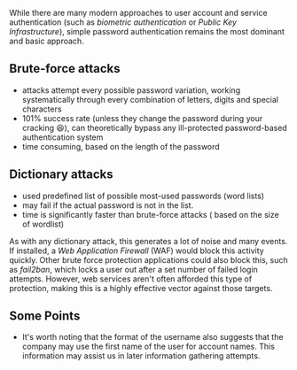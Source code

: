 While there are many modern approaches to user account and service authentication (such as _biometric authentication_ or _Public Key Infrastructure_), simple password authentication remains the most dominant and basic approach.

## Brute-force attacks
- attacks attempt every possible password variation, working systematically through every combination of letters, digits and special characters
- 101% success rate (unless they change the password during your cracking 😆), can theoretically bypass any ill-protected password-based authentication system
- time consuming, based on the length of the password
## Dictionary attacks
- used predefined list of possible most-used passwords (word lists)
- may fail if the actual password is not in the list.
- time is significantly faster than brute-force attacks ( based on the size of wordlist)

As with any dictionary attack, this generates a lot of noise and many events. If installed, a _Web Application Firewall_ (WAF) would block this activity quickly. Other brute force protection applications could also block this, such as _fail2ban_, which locks a user out after a set number of failed login attempts. However, web services aren't often afforded this type of protection, making this is a highly effective vector against those targets.

## Some Points
- It's worth noting that the format of the username also suggests that the company may use the first name of the user for account names. This information may assist us in later information gathering attempts.